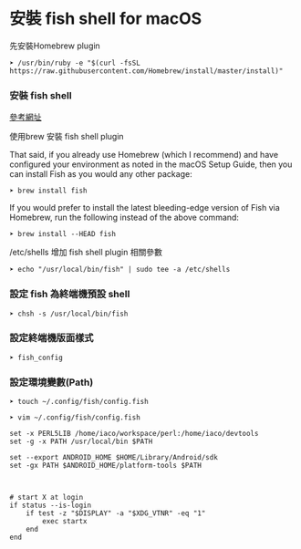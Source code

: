 # 安裝 fish shell for macOS

先安裝Homebrew plugin 

```
➤ /usr/bin/ruby -e "$(curl -fsSL https://raw.githubusercontent.com/Homebrew/install/master/install)"
``` 

### 安裝 fish shell 

[參考網址](https://hackercodex.com/guide/install-fish-shell-mac-ubuntu/)

使用brew 安裝 fish shell plugin 

That said, if you already use Homebrew (which I recommend) and have configured your environment as noted in the macOS Setup Guide, then you can install Fish as you would any other package:
```
➤ brew install fish
```

If you would prefer to install the latest bleeding-edge version of Fish via Homebrew, run the following instead of the above command:
```
➤ brew install --HEAD fish
```

/etc/shells 增加 fish shell  plugin 相關參數

```
➤ echo "/usr/local/bin/fish" | sudo tee -a /etc/shells
```

### 設定 fish 為終端機預設 shell 

```
➤ chsh -s /usr/local/bin/fish
```

### 設定終端機版面樣式

```
➤ fish_config
```

### 設定環境變數(Path)

```
➤ touch ~/.config/fish/config.fish
```

```
➤ vim ~/.config/fish/config.fish
```

```
set -x PERL5LIB /home/iaco/workspace/perl:/home/iaco/devtools
set -g -x PATH /usr/local/bin $PATH

set --export ANDROID_HOME $HOME/Library/Android/sdk
set -gx PATH $ANDROID_HOME/platform-tools $PATH



# start X at login
if status --is-login
    if test -z "$DISPLAY" -a "$XDG_VTNR" -eq "1"
        exec startx
    end
end

```